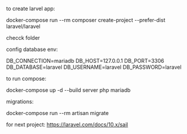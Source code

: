 
to create larvel app:

docker-compose run --rm composer create-project --prefer-dist laravel/laravel

checck folder

config database env:

DB_CONNECTION=mariadb
DB_HOST=127.0.0.1
DB_PORT=3306
DB_DATABASE=laravel
DB_USERNAME=laravel
DB_PASSWORD=laravel

to run compose:

docker-compose up -d --build server php mariadb

migrations:

docker-compose run --rm artisan migrate

for next project: https://laravel.com/docs/10.x/sail
